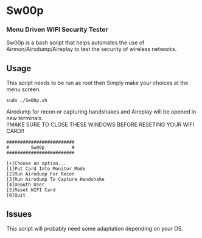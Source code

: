 # Sw00p
### Menu Driven WIFI Security Tester   
   
Sw00p is a bash script that helps automates the use of Airmon/Airodump/Aireplay to test the security of wireless networks.  

## Usage  
This script needs to be run as root then Simply make your choices at the menu screen. 
```
sudo ./Sw00p.sh
```   
Airodump for recon or capturing handshakes and Aireplay will be opened in new terminals.   
!!MAKE SURE TO CLOSE THESE WINDOWS BEFORE RESETING YOUR WIFI CARD!!
```
#########################
#        Sw00p          #
#########################

[+]Choose an option...
[1]Put Card Into Monitor Mode
[2]Run Airodunp For Recon
[3]Run Airodump To Capture Handshake
[4]Deauth User
[5]Reset WIFI Card
[0]Quit
```  
## Issues  
This script will probably need some adaptation depending on your OS.
